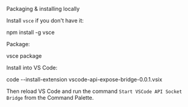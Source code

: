 Packaging & installing locally

Install `vsce` if you don't have it:

npm install -g vsce

Package:

vsce package

Install into VS Code:

code --install-extension vscode-api-expose-bridge-0.0.1.vsix

Then reload VS Code and run the command `Start VSCode API Socket Bridge` from the Command Palette.
